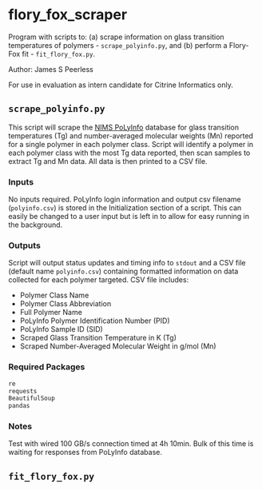 # flory_fox_scraper
Program with scripts to:
    (a) scrape information on glass transition temperatures of polymers - 
        `scrape_polyinfo.py`, and
    (b) perform a Flory-Fox fit - `fit_flory_fox.py`.

Author: James S Peerless

For use in evaluation as intern candidate for Citrine Informatics only.

## `scrape_polyinfo.py`
This script will scrape the 
[NIMS PoLyInfo](http://polymer.nims.go.jp/index_en.html) database for glass 
transition temperatures (Tg) and number-averaged molecular weights (Mn) 
reported for a single polymer in each polymer class. Script will identify a 
polymer in each polymer class with the most Tg data reported, then scan samples
to extract Tg and Mn data. All data is then printed to a CSV file.

### Inputs
No inputs required.  PoLyInfo login information and output csv filename 
(`polyinfo.csv`) is stored in the Initialization section of a script.
This can easily be changed to a user input but is left in to allow for easy
running in the background.

### Outputs
Script will output status updates and timing info to `stdout` and a CSV file
(default name `polyinfo.csv`) containing formatted information on data
collected for each polymer targeted. CSV file includes:

* Polymer Class Name
* Polymer Class Abbreviation
* Full Polymer Name
* PoLyInfo Polymer Identification Number (PID)
* PoLyInfo Sample ID (SID)
* Scraped Glass Transition Temperature in K (Tg)
* Scraped Number-Averaged Molecular Weight in g/mol (Mn)

### Required Packages
```python
re
requests
BeautifulSoup
pandas
```
### Notes
Test with wired 100 GB/s connection timed at 4h 10min. Bulk of this time is
waiting for responses from PoLyInfo database.

## `fit_flory_fox.py`


